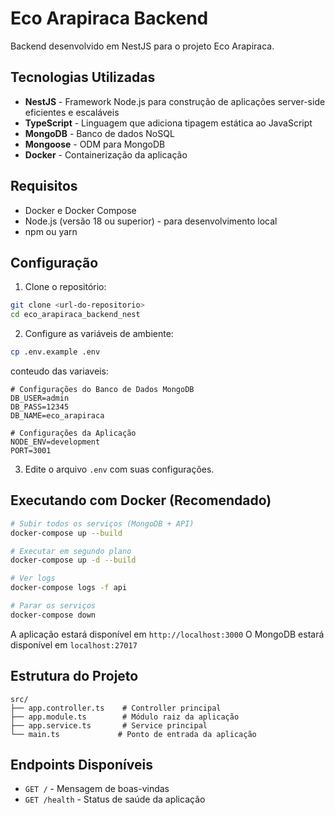 # Eco Arapiraca Backend

Backend desenvolvido em NestJS para o projeto Eco Arapiraca.

## Tecnologias Utilizadas

- **NestJS** - Framework Node.js para construção de aplicações server-side eficientes e escaláveis
- **TypeScript** - Linguagem que adiciona tipagem estática ao JavaScript
- **MongoDB** - Banco de dados NoSQL
- **Mongoose** - ODM para MongoDB
- **Docker** - Containerização da aplicação

## Requisitos

- Docker e Docker Compose
- Node.js (versão 18 ou superior) - para desenvolvimento local
- npm ou yarn

## Configuração

1. Clone o repositório:
```bash
git clone <url-do-repositorio>
cd eco_arapiraca_backend_nest
```

2. Configure as variáveis de ambiente:
```bash
cp .env.example .env
```

conteudo das variaveis:

```
# Configurações do Banco de Dados MongoDB
DB_USER=admin
DB_PASS=12345
DB_NAME=eco_arapiraca

# Configurações da Aplicação
NODE_ENV=development
PORT=3001
```


3. Edite o arquivo `.env` com suas configurações.

## Executando com Docker (Recomendado)

```bash
# Subir todos os serviços (MongoDB + API)
docker-compose up --build

# Executar em segundo plano
docker-compose up -d --build

# Ver logs
docker-compose logs -f api

# Parar os serviços
docker-compose down
```

A aplicação estará disponível em `http://localhost:3000`
O MongoDB estará disponível em `localhost:27017`

## Estrutura do Projeto

```
src/
├── app.controller.ts    # Controller principal
├── app.module.ts        # Módulo raiz da aplicação
├── app.service.ts       # Service principal
└── main.ts             # Ponto de entrada da aplicação
```

## Endpoints Disponíveis

- `GET /` - Mensagem de boas-vindas
- `GET /health` - Status de saúde da aplicação